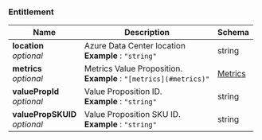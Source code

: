 
<a name="entitlement"></a>
### Entitlement

|Name|Description|Schema|
|---|---|---|
|**location**  <br>*optional*|Azure Data Center location  <br>**Example** : `"string"`|string|
|**metrics**  <br>*optional*|Metrics Value Proposition.  <br>**Example** : `"[metrics](#metrics)"`|[Metrics](Metrics.md#metrics)|
|**valuePropId**  <br>*optional*|Value Proposition ID.  <br>**Example** : `"string"`|string|
|**valuePropSKUID**  <br>*optional*|Value Proposition SKU ID.  <br>**Example** : `"string"`|string|



